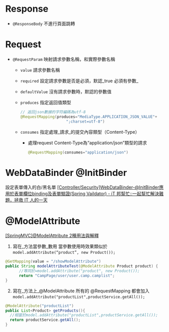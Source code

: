 # Response
- `@ResponseBody` 不進行頁面跳轉

# Request
- `@RequestParam` 映射請求參數名稱，和實際參數名稱
	- `value` 請求參數名稱
	- `required` 設定請求參數是否是必須，默認_true 必須有參數_
	- `defaultValue` 沒有請求參數時，默認的參數值
	- `produces` 指定返回值類型
		
		```java
		// 返回json數據的字符編碼為utf-8
		@RequestMapping(produces="MediaType.APPLICATION_JSON_VALUE"+
							";charset=utf-8")  
		```
	- `consumes` 指定處理_請求_的提交內容類型（Content-Type）
		- 處理request Content-Type為“application/json”類型的請求
			```java
			@RequestMapping(consumes="application/json")  
			```


# WebDataBinder @InitBinder
設定表單傳入的白/黑名單
[[Controller/Security]WebDataBinder-@InitBinder應用於表單欄位binding及表單驗證(Spring Vaildator) - iT 邦幫忙::一起幫忙解決難題，拯救 IT 人的一天](https://ithelp.ithome.com.tw/articles/10161515)


# @ModelAttribute
[[SpringMVC]@ModelAttribute 2種用法與解釋](https://b0444135.medium.com/springmvc-modelattribute-2%E7%A8%AE%E7%94%A8%E6%B3%95%E8%88%87%E8%A7%A3%E9%87%8B-modelattribute-used-on-method-and-parameter-db70284c3344)
1. 寫在_方法當參數_數用
當參數使用時效果類似於 
`model.addAttribute(“product”, new Product());`
```java
@GetMapping(value = "/showModelAttribute")
public String modelAttributeTest(@ModelAttribute Product product) {
      //等同於=model.addAttribute("product", new Product());
      return "CampPage/user/user.camp.camplist";
}
```

2. 寫在_方法上_@ModelAttribute
所有的 @RequestMapping 都會加入 `model.addAttribute("productList",productService.getAll());`

```java
@ModelAttribute("productList")
public List<Product> getProducts(){
  //相當於model.addAttribute("productList",productService.getAll());
  return productService.getAll();
}
```

